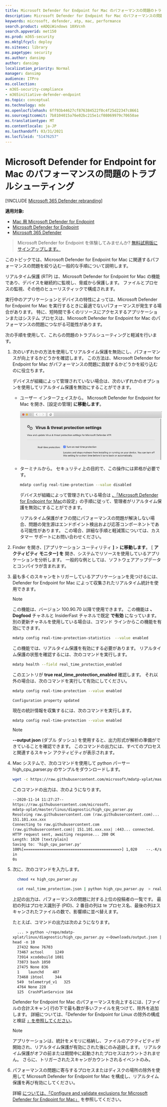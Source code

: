 ```yaml
---
title: Microsoft Defender for Endpoint for Mac のパフォーマンスの問題のトラブルシューティング
description: Microsoft Defender for Endpoint for Mac のパフォーマンスの問題をトラブルシューティングします。
keywords: microsoft, defender, atp, mac, performance
search.product: eADQiWindows 10XVcnh
search.appverid: met150
ms.prod: m365-security
ms.mktglfcycl: deploy
ms.sitesec: library
ms.pagetype: security
ms.author: dansimp
author: dansimp
localization_priority: Normal
manager: dansimp
audience: ITPro
ms.collection:
- m365-security-compliance
- m365initiative-defender-endpoint
ms.topic: conceptual
ms.technology: mde
ms.openlocfilehash: 6ff93b44627cf876384522f0c4f25d22347c8661
ms.sourcegitcommit: 7b8104015a76e02bc215e1cf08069979c70650ae
ms.translationtype: MT
ms.contentlocale: ja-JP
ms.lasthandoff: 03/31/2021
ms.locfileid: "51476257"
---
```

# <a name="troubleshoot-performance-issues-for-microsoft-defender-for-endpoint-for-mac"></a>Microsoft Defender for Endpoint for Mac のパフォーマンスの問題のトラブルシューティング

[!INCLUDE [Microsoft 365 Defender rebranding](../../includes/microsoft-defender.md)]


**適用対象:**

- [Mac 用 Microsoft Defender for Endpoint](microsoft-defender-endpoint-mac.md)
- [Microsoft Defender for Endpoint](https://go.microsoft.com/fwlink/p/?linkid=2154037)
- [Microsoft 365 Defender](https://go.microsoft.com/fwlink/?linkid=2118804)

> Microsoft Defender for Endpoint を体験してみませんか? [無料試用版にサインアップします。](https://www.microsoft.com/microsoft-365/windows/microsoft-defender-atp?ocid=docs-wdatp-exposedapis-abovefoldlink)

このトピックでは、Microsoft Defender for Endpoint for Mac に関連するパフォーマンスの問題を絞り込む一般的な手順について説明します。

リアルタイム保護 (RTP) は、Microsoft Defender for Endpoint for Mac の機能であり、デバイスを継続的に監視し、脅威から保護します。 ファイルとプロセスの監視、その他のヒューリスティックで構成されます。

実行中のアプリケーションとデバイスの特性によっては、Microsoft Defender for Endpoint for Mac を実行するときに最適でないパフォーマンスが発生する場合があります。 特に、短時間で多くのリソースにアクセスするアプリケーションまたはシステム プロセスは、Microsoft Defender for Endpoint for Mac のパフォーマンスの問題につながる可能性があります。

次の手順を使用して、これらの問題のトラブルシューティングと軽減を行います。

1. 次のいずれかの方法を使用してリアルタイム保護を無効にし、パフォーマンスが向上するかどうかを確認します。 この方法は、Microsoft Defender for Endpoint for Mac がパフォーマンスの問題に貢献するかどうかを絞り込むのに役立ちます。

      デバイスが組織によって管理されていない場合は、次のいずれかのオプションを使用してリアルタイム保護を無効にすることができます。

    - ユーザー インターフェイスから。 Microsoft Defender for Endpoint for Mac を開き、[設定の管理] **に移動します**。

      ![リアルタイム保護のスクリーンショットを管理する](images/mdatp-36-rtp.png)

    - ターミナルから。 セキュリティ上の目的で、この操作には昇格が必要です。

      ```bash
      mdatp config real-time-protection --value disabled
      ```

      デバイスが組織によって管理されている場合は [、「Microsoft Defender for Endpoint for Mac](mac-preferences.md)の設定」の手順に従って、管理者がリアルタイム保護を無効にすることができます。
      
      リアルタイム保護がオフの間にパフォーマンスの問題が解決しない場合、問題の発生源はエンドポイント検出および応答コンポーネントである可能性があります。 この場合、詳細な手順と軽減策については、カスタマー サポートにお問い合わせください。

2. Finder を開き、[アプリケーション ユーティリティ **]**  >  **に移動します**。 [ **アクティビティ モニター] を** 開き、システムでリソースを使用しているアプリケーションを分析します。 一般的な例としては、ソフトウェアアップデータとコンパイラが含まれます。

1. 最も多くのスキャンをトリガーしているアプリケーションを見つけるには、Defender for Endpoint for Mac によって収集されたリアルタイム統計を使用できます。

      > [!NOTE]
      > この機能は、バージョン 100.90.70 以降で使用できます。
      この機能は **、Dogfood** チャネルと InsiderFast チャネルで既定 **で有効** になっています。 別の更新チャネルを使用している場合は、コマンド ラインからこの機能を有効にできます。
      ```bash
      mdatp config real-time-protection-statistics  --value enabled
      ```

      この機能では、リアルタイム保護を有効にする必要があります。 リアルタイム保護の状態を確認するには、次のコマンドを実行します。

      ```bash
      mdatp health --field real_time_protection_enabled
      ```

    このエントリが **true real_time_protection_enabled** 確認します。 それ以外の場合は、次のコマンドを実行して有効にしてください。

      ```bash
      mdatp config real-time-protection --value enabled
      ```

      ```output
      Configuration property updated
      ```

      現在の統計情報を収集するには、次のコマンドを実行します。

      ```bash
      mdatp config real-time-protection --value enabled
      ```

      > [!NOTE]
      > **--output json** (ダブル ダッシュ) を使用すると、出力形式が解析の準備ができていることを確認できます。
      このコマンドの出力には、すべてのプロセスと関連するスキャン アクティビティが表示されます。

1. Mac システムで、次のコマンドを使用して python パーサー high_cpu_parser.py のサンプルをダウンロードします。

    ```bash
    wget -c https://raw.githubusercontent.com/microsoft/mdatp-xplat/master/linux/diagnostic/high_cpu_parser.py
    ```

    このコマンドの出力は、次のようになります。

    ```Output
    --2020-11-14 11:27:27-- https://raw.githubusercontent.com/microsoft.
    mdatp-xplat/master/linus/diagnostic/high_cpu_parser.py
    Resolving raw.githubusercontent.com (raw.githubusercontent.com)... 151.101.xxx.xxx
    Connecting to raw.githubusercontent.com (raw.githubusercontent.com)| 151.101.xxx.xxx| :443... connected.
    HTTP request sent, awaiting response... 200 OK
    Length: 1020 [text/plain]
    Saving to: 'high_cpu_parser.py'
    100%[===========================================>] 1,020    --.-K/s   in 
    0s
    ```

1. 次に、次のコマンドを入力します。

      ```bash
        chmod +x high_cpu_parser.py
      ```

      ```bash
        cat real_time_protection.json | python high_cpu_parser.py  > real_time_protection.log
      ```

      上記の出力は、パフォーマンスの問題に対する上位の投稿者の一覧です。 最初の列はプロセス識別子 (PID)、2 番目の列は te プロセス名、最後の列はスキャンされたファイルの数で、影響順に並べ替えます。

      たとえば、コマンドの出力は次のようになります。

      ```output
        ... > python ~/repo/mdatp-xplat/linux/diagnostic/high_cpu_parser.py <~Downloads/output.json | head -n 10
        27432 None 76703
        73467 actool     1249
        73914 xcodebuild 1081
        73873 bash 1050
        27475 None 836
        1    launchd    407
        73468 ibtool     344
        549  telemetryd_v1   325
        4764 None 228
        125  CrashPlanService 164
      ```

      Defender for Endpoint for Mac のパフォーマンスを向上するには、[ファイルの合計スキャン] 行の下で最も数が多いファイルを見つけて、除外を追加します。 詳細については、「Defender for Endpoint for Linux の除外の構成と検証 [」を参照してください](linux-exclusions.md)。

      > [!NOTE]
      > アプリケーションは、統計をメモリに格納し、ファイルのアクティビティが開始され、リアルタイム保護が有効にされた後にのみ追跡します。 リアルタイム保護がオフの前または期間中に起動されたプロセスはカウントされません。 さらに、トリガーされたスキャンがカウントされるイベントのみ。
      > 
1. パフォーマンスの問題に寄与するプロセスまたはディスクの場所の除外を使用して Microsoft Defender for Endpoint for Mac を構成し、リアルタイム保護を再び有効にしてください。

     詳細 [については、「Configure and validate exclusions for Microsoft Defender for Endpoint for Mac」](mac-exclusions.md) を参照してください。
